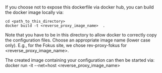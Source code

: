 
If you choose not to expose this dockerfile via docker hub, you can build
the docker image locally via:

	cd <path_to_this_directory>
	docker build -t <reverse_proxy_image_name>  .

Note that you have to be in this directory to allow docker to
correctly copy the configuration files.  Choose an appropriate
image name (lower case only).  E.g., for the Fokus site, we
chose rev-proxy-fokus for <reverse_proxy_image_name>.

The created image containing your configuration can then be started
via:
	docker run -it --net=host  <reverse_proxy_image_name> 




